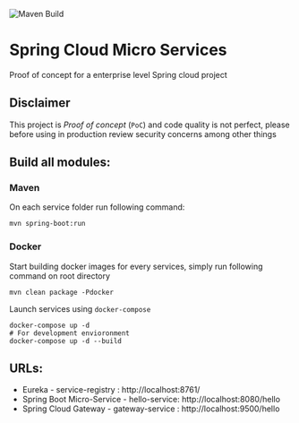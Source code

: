 ![Maven Build](https://github.com/rdangi/spring-cloud-micro-services/workflows/Maven%20Build/badge.svg)

# Spring Cloud Micro Services

Proof of concept for a enterprise level Spring cloud project

## Disclaimer

This project is *Proof of concept* (`PoC`) and code quality is not perfect, please before using in production review security concerns among other things

## Build all modules:

### Maven

On each service folder run following command:

```sh
mvn spring-boot:run
```

### Docker

Start building docker images for every services, simply run following command on root directory

```shell
mvn clean package -Pdocker
```

Launch services using `docker-compose`

```shell
docker-compose up -d
# For development envioronment 
docker-compose up -d --build
```

## URLs:

* Eureka - service-registry : http://localhost:8761/
* Spring Boot Micro-Service - hello-service: http://localhost:8080/hello
* Spring Cloud Gateway - gateway-service : http://localhost:9500/hello
